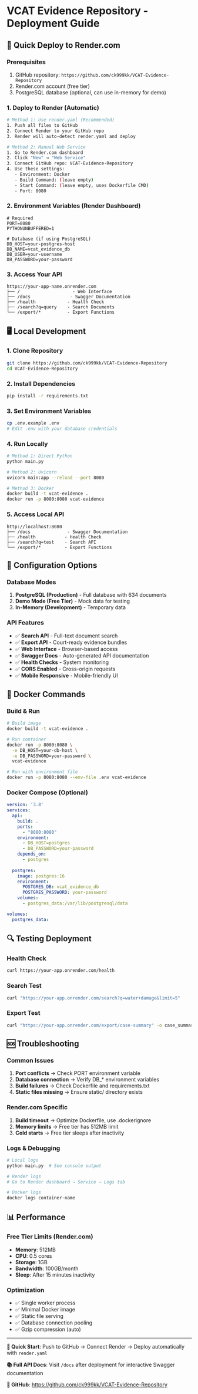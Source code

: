 # VCAT Evidence Repository - Deployment Guide

## 🚀 Quick Deploy to Render.com

### Prerequisites
1. GitHub repository: `https://github.com/ck999kk/VCAT-Evidence-Repository`
2. Render.com account (free tier)
3. PostgreSQL database (optional, can use in-memory for demo)

### 1. Deploy to Render (Automatic)
```bash
# Method 1: Use render.yaml (Recommended)
1. Push all files to GitHub
2. Connect Render to your GitHub repo
3. Render will auto-detect render.yaml and deploy

# Method 2: Manual Web Service
1. Go to Render.com dashboard
2. Click "New" → "Web Service"
3. Connect GitHub repo: VCAT-Evidence-Repository
4. Use these settings:
   - Environment: Docker
   - Build Command: (leave empty)
   - Start Command: (leave empty, uses Dockerfile CMD)
   - Port: 8080
```

### 2. Environment Variables (Render Dashboard)
```env
# Required
PORT=8080
PYTHONUNBUFFERED=1

# Database (if using PostgreSQL)
DB_HOST=your-postgres-host
DB_NAME=vcat_evidence_db
DB_USER=your-username
DB_PASSWORD=your-password
```

### 3. Access Your API
```
https://your-app-name.onrender.com
├── /                    - Web Interface
├── /docs               - Swagger Documentation
├── /health            - Health Check
├── /search?q=query    - Search Documents
└── /export/*          - Export Functions
```

## 🖥️ Local Development

### 1. Clone Repository
```bash
git clone https://github.com/ck999kk/VCAT-Evidence-Repository
cd VCAT-Evidence-Repository
```

### 2. Install Dependencies
```bash
pip install -r requirements.txt
```

### 3. Set Environment Variables
```bash
cp .env.example .env
# Edit .env with your database credentials
```

### 4. Run Locally
```bash
# Method 1: Direct Python
python main.py

# Method 2: Uvicorn
uvicorn main:app --reload --port 8080

# Method 3: Docker
docker build -t vcat-evidence .
docker run -p 8080:8080 vcat-evidence
```

### 5. Access Local API
```
http://localhost:8080
├── /docs              - Swagger Documentation
├── /health           - Health Check
├── /search?q=test    - Search API
└── /export/*         - Export Functions
```

## 🔧 Configuration Options

### Database Modes
1. **PostgreSQL (Production)** - Full database with 634 documents
2. **Demo Mode (Free Tier)** - Mock data for testing
3. **In-Memory (Development)** - Temporary data

### API Features
- ✅ **Search API** - Full-text document search
- ✅ **Export API** - Court-ready evidence bundles
- ✅ **Web Interface** - Browser-based access
- ✅ **Swagger Docs** - Auto-generated API documentation
- ✅ **Health Checks** - System monitoring
- ✅ **CORS Enabled** - Cross-origin requests
- ✅ **Mobile Responsive** - Mobile-friendly UI

## 🐳 Docker Commands

### Build & Run
```bash
# Build image
docker build -t vcat-evidence .

# Run container
docker run -p 8080:8080 \
  -e DB_HOST=your-db-host \
  -e DB_PASSWORD=your-password \
  vcat-evidence

# Run with environment file
docker run -p 8080:8080 --env-file .env vcat-evidence
```

### Docker Compose (Optional)
```yaml
version: '3.8'
services:
  api:
    build: .
    ports:
      - "8080:8080"
    environment:
      - DB_HOST=postgres
      - DB_PASSWORD=your-password
    depends_on:
      - postgres
  
  postgres:
    image: postgres:16
    environment:
      POSTGRES_DB: vcat_evidence_db
      POSTGRES_PASSWORD: your-password
    volumes:
      - postgres_data:/var/lib/postgresql/data

volumes:
  postgres_data:
```

## 🔍 Testing Deployment

### Health Check
```bash
curl https://your-app.onrender.com/health
```

### Search Test
```bash
curl "https://your-app.onrender.com/search?q=water+damage&limit=5"
```

### Export Test
```bash
curl "https://your-app.onrender.com/export/case-summary" -o case_summary.html
```

## 🆘 Troubleshooting

### Common Issues
1. **Port conflicts** → Check PORT environment variable
2. **Database connection** → Verify DB_* environment variables
3. **Build failures** → Check Dockerfile and requirements.txt
4. **Static files missing** → Ensure static/ directory exists

### Render.com Specific
1. **Build timeout** → Optimize Dockerfile, use .dockerignore
2. **Memory limits** → Free tier has 512MB limit
3. **Cold starts** → Free tier sleeps after inactivity

### Logs & Debugging
```bash
# Local logs
python main.py  # See console output

# Render logs
# Go to Render dashboard → Service → Logs tab

# Docker logs
docker logs container-name
```

## 📊 Performance

### Free Tier Limits (Render.com)
- **Memory**: 512MB
- **CPU**: 0.5 cores
- **Storage**: 1GB
- **Bandwidth**: 100GB/month
- **Sleep**: After 15 minutes inactivity

### Optimization
- ✅ Single worker process
- ✅ Minimal Docker image
- ✅ Static file serving
- ✅ Database connection pooling
- ✅ Gzip compression (auto)

---

**🎯 Quick Start**: Push to GitHub → Connect Render → Deploy automatically with `render.yaml`

**📚 Full API Docs**: Visit `/docs` after deployment for interactive Swagger documentation

**🔗 GitHub**: https://github.com/ck999kk/VCAT-Evidence-Repository